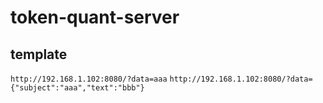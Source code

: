 # token-quant-server

## template

`http://192.168.1.102:8080/?data=aaa`
`http://192.168.1.102:8080/?data={"subject":"aaa","text":"bbb"}`
